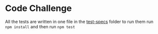 # Code Challenge

All the tests are written in one file in the [test-specs](https://github.com/dan2298/Code-Challenge/tree/master/test-specs) folder to run them run `npm install` and then run `npm test`
